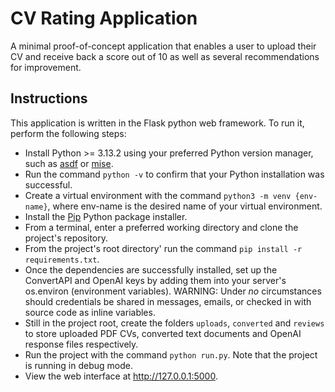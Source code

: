 # CV Rating Application
A minimal proof-of-concept application that enables a user to upload their CV and receive back a score out of 10 as well as several recommendations for improvement.

## Instructions
This application is written in the Flask python web framework. To run it, perform the following steps:
- Install Python >= 3.13.2 using your preferred Python version manager, such as [asdf](https://asdf-vm.com/) or [mise](https://mise.jdx.dev/).
- Run the command `python -v` to confirm that your Python installation was successful.
- Create a virtual environment with the command `python3 -m venv {env-name}`, where env-name is the desired name of your virtual environment.
- Install the [Pip](https://pypi.org/project/pip/) Python package installer.
- From a terminal, enter a preferred working directory and clone the project's repository.
- From the project's root directory' run the command `pip install -r requirements.txt`.
- Once the dependencies are successfully installed, set up the ConvertAPI and OpenAI keys by adding them into your server's os.environ (environment variables). WARNING: Under *no* circumstances should credentials be shared in messages, emails, or checked in with source code as inline variables.
- Still in the project root, create the folders `uploads`, `converted` and `reviews` to store uploaded PDF CVs, converted text documents and OpenAI response files respectively.
- Run the project with the command `python run.py`. Note that the project is running in debug mode.
- View the web interface at http://127.0.0.1:5000.